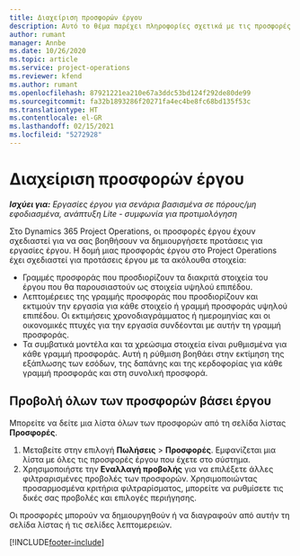 ```yaml
---
title: Διαχείριση προσφορών έργου
description: Αυτό το θέμα παρέχει πληροφορίες σχετικά με τις προσφορές έργου.
author: rumant
manager: Annbe
ms.date: 10/26/2020
ms.topic: article
ms.service: project-operations
ms.reviewer: kfend
ms.author: rumant
ms.openlocfilehash: 87921221ea210e67a3ddc53bd124f292de80de99
ms.sourcegitcommit: fa32b1893286f20271fa4ec4be8fc68bd135f53c
ms.translationtype: HT
ms.contentlocale: el-GR
ms.lasthandoff: 02/15/2021
ms.locfileid: "5272928"
---
```

# <a name="manage-project-quotes"></a>Διαχείριση προσφορών έργου

_**Ισχύει για:** Εργασίες έργου για σενάρια βασισμένα σε πόρους/μη εφοδιασμένα, ανάπτυξη Lite - συμφωνία για προτιμολόγηση_

Στο Dynamics 365 Project Operations, οι προσφορές έργου έχουν σχεδιαστεί για να σας βοηθήσουν να δημιουργήσετε προτάσεις για εργασίες έργου. Η δομή μιας προσφοράς έργου στο Project Operations έχει σχεδιαστεί για προτάσεις έργου με τα ακόλουθα στοιχεία:

  - Γραμμές προσφοράς που προσδιορίζουν τα διακριτά στοιχεία του έργου που θα παρουσιαστούν ως στοιχεία υψηλού επιπέδου.
  - Λεπτομέρειες της γραμμής προσφοράς που προσδιορίζουν και εκτιμούν την εργασία για κάθε στοιχείο ή γραμμή προσφοράς υψηλού επιπέδου. Οι εκτιμήσεις χρονοδιαγράμματος ή ημερομηνίας και οι οικονομικές πτυχές για την εργασία συνδέονται με αυτήν τη γραμμή προσφοράς.
  - Τα συμβατικά μοντέλα και τα χρεώσιμα στοιχεία είναι ρυθμισμένα για κάθε γραμμή προσφοράς. Αυτή η ρύθμιση βοηθάει στην εκτίμηση της εξάπλωσης των εσόδων, της δαπάνης και της κερδοφορίας για κάθε γραμμή προσφοράς και στη συνολική προσφορά.

## <a name="view-all-project-based-quotes"></a>Προβολή όλων των προσφορών βάσει έργου

Μπορείτε να δείτε μια λίστα όλων των προσφορών από τη σελίδα λίστας **Προσφορές**. 

1. Μεταβείτε στην επιλογή **Πωλήσεις** > **Προσφορές**. Εμφανίζεται μια λίστα με όλες τις προσφορές έργου που έχετε στο σύστημα. 
2. Χρησιμοποιήστε την **Εναλλαγή προβολής** για να επιλέξετε άλλες φιλτραρισμένες προβολές των προσφορών. Χρησιμοποιώντας προσαρμοσμένα κριτήρια φιλτραρίσματος, μπορείτε να ρυθμίσετε τις δικές σας προβολές και επιλογές περιήγησης.

Οι προσφορές μπορούν να δημιουργηθούν ή να διαγραφούν από αυτήν τη σελίδα λίστας ή τις σελίδες λεπτομερειών.


[!INCLUDE[footer-include](../../includes/footer-banner.md)]